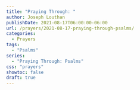 ```yaml
---
title: "Praying Through: "
author: Joseph Louthan
publishDate: 2021-08-17T06:00:00-06:00
url: /prayers/2021-08-17-praying-through-psalms/
categories:
  - Prayers
tags:
  - "Psalms"
series:
  - "Praying Through: Psalms"
css: "prayers"
showtoc: false
draft: true
---
```

<div style="font-variant: small-caps;">

</div>

```text

```
